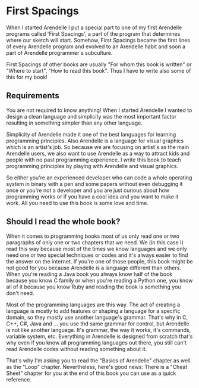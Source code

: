 # First Spacings
When I started Arendelle I put a special part to one of my first Arendelle programs called 'First Spacings', a part of the program that determines where our sketch will start. Somehow, First Spacings became the first lines of every Arendelle program and evolved to an Arendelle habit and soon a part of Arendelle programmer´s subculture.

First Spacings of other books are usually "For whom this book is written" or "Where to start", "How to read this book". Thus I have to write also some of this for my book!

## Requirements
You are not required to know anything! When I started Arendelle I wanted to design a clean language and simplicity was the most important factor resulting in something simpler than any other language.

Simplicity of Arendelle made it one of the best languages for learning programming principles. Also Arendelle is a language for visual graphics which is an artist's job. So because we are focusing on artist´s as the main Arendelle users, we also want to use Arendelle as a way to attract kids and people with no past programming experience. I write this book to teach programming principles by playing with Arendelle and visual graphics.

So either you're an experienced developer who can code a whole operating system in binary with a pen and some papers without even debugging it once or you're not a developer and you are just curious about how programming works or if you have a cool idea and you want to make it work. All you need to use this book is some love and time.

## Should I read the whole book?
When it comes to programming books most of us only read one or two paragraphs of only one or two chapters that we need. We (in this case I) read this way because most of the times we know languages and we only need one or two special techniques or codes and it's always easier to find the answer on the internet. If you're one of those people, this book might be not good for you because Arendelle is a language different than others. When you're reading a Java book you always know half of the book because you know C family or when you're reading a Python one, you know all of it because you know Ruby and reading the book is something you don't need.

Most of the programming languages are this way. The act of creating a language is mostly to add features or shaping a language for a specific domain, so they mostly use another language's grammar. That's why in C, C++, C#, Java and ... you use thd same grammar for control, but Arendelle is not like another language. It's grammar, the way it works, it's commands, variable system, etc. Everything in Arendelle is designed from scratch that's why even if you know all programming languages out there, you still can't read Arendelle codes without reading something about it.

That's why I'm asking you to read the "Basics of Arendelle" chapter as well as the "Loop" chapter. Nevertheless, here's good news: There is a "Cheat Sheet" chapter for you at the end of this book you can use as a quick reference.


